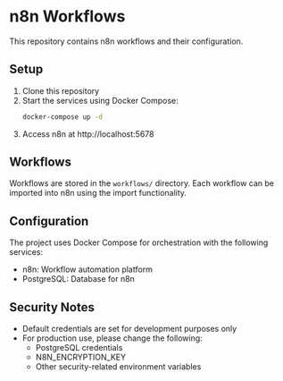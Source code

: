 # n8n Workflows

This repository contains n8n workflows and their configuration.

## Setup

1. Clone this repository
2. Start the services using Docker Compose:
   ```bash
   docker-compose up -d
   ```
3. Access n8n at http://localhost:5678

## Workflows

Workflows are stored in the `workflows/` directory. Each workflow can be imported into n8n using the import functionality.

## Configuration

The project uses Docker Compose for orchestration with the following services:
- n8n: Workflow automation platform
- PostgreSQL: Database for n8n

## Security Notes

- Default credentials are set for development purposes only
- For production use, please change the following:
  - PostgreSQL credentials
  - N8N_ENCRYPTION_KEY
  - Other security-related environment variables 